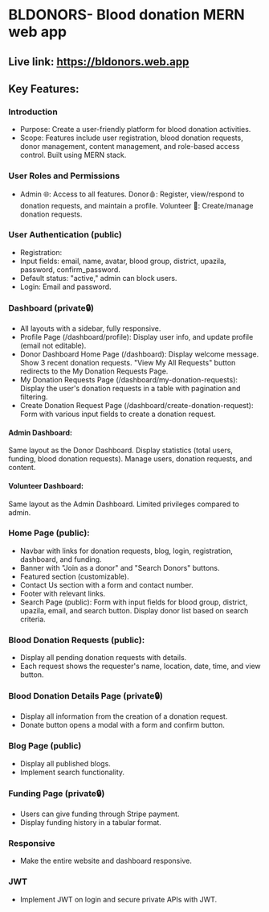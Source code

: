 # BLDONORS- Blood donation MERN web app
## Live link: https://bldonors.web.app

## Key Features: 
### Introduction
- Purpose: Create a user-friendly platform for blood donation activities.
- Scope: Features include user registration, blood donation requests, donor management, content management, and role-based access control. Built using MERN stack.

### User Roles and Permissions
- Admin 🌐: Access to all features.
Donor🩸: Register, view/respond to donation requests, and maintain a profile.
Volunteer 🤝: Create/manage donation requests.

### User Authentication (public)
- Registration:
- Input fields: email, name, avatar, blood group, district, upazila, password, confirm_password.
- Default status: "active," admin can block users.
- Login: Email and password.
### Dashboard (private🔒)
- All layouts with a sidebar, fully responsive.
- Profile Page (/dashboard/profile): Display user info, and update profile (email not editable).
- Donor Dashboard Home Page (/dashboard): Display welcome message. Show 3 recent donation requests. "View My All Requests" button redirects to the My Donation Requests Page.
- My Donation Requests Page (/dashboard/my-donation-requests): Display the user's donation requests in a table with pagination and filtering.
- Create Donation Request Page (/dashboard/create-donation-request): Form with various input fields to create a donation request.
#### Admin Dashboard: 
Same layout as the Donor Dashboard. Display statistics (total users, funding, blood donation requests). Manage users, donation requests, and content.
#### Volunteer Dashboard: 
Same layout as the Admin Dashboard. Limited privileges compared to admin.

### Home Page (public): 
- Navbar with links for donation requests, blog, login, registration, dashboard, and funding.
- Banner with "Join as a donor" and "Search Donors" buttons.
- Featured section (customizable).
- Contact Us section with a form and contact number.
- Footer with relevant links.
- Search Page (public): Form with input fields for blood group, district, upazila, email, and search button. Display donor list based on search criteria.

### Blood Donation Requests (public):
- Display all pending donation requests with details.
- Each request shows the requester's name, location, date, time, and view button.

### Blood Donation Details Page (private🔒)
- Display all information from the creation of a donation request.
- Donate button opens a modal with a form and confirm button.

### Blog Page (public)
- Display all published blogs.
- Implement search functionality.

### Funding Page (private🔒)
- Users can give funding through Stripe payment.
- Display funding history in a tabular format.

### Responsive
- Make the entire website and dashboard responsive.

### JWT
- Implement JWT on login and secure private APIs with JWT.


